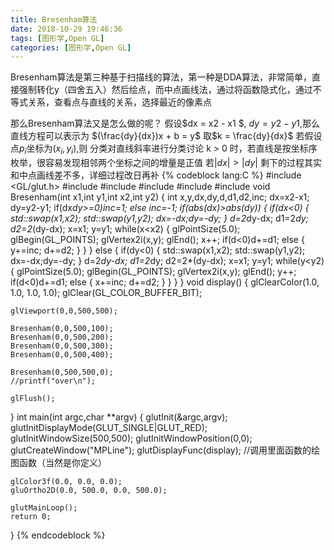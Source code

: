 ```yaml
---
title: Bresenham算法
date: 2018-10-29 19:46:36
tags: [图形学,Open GL]
categories: [图形学,Open GL]
---
```

Bresenham算法是第三种基于扫描线的算法，第一种是DDA算法，非常简单，直接强制转化y（四舍五入）然后绘点，而中点画线法，通过将函数隐式化，通过不等式关系，查看点与直线的关系，选择最近的像素点
<!--more-->
那么Bresenham算法又是怎么做的呢？
假设$dx = x2 - x1 $, $dy = y2 - y1$,那么直线方程可以表示为
$(\frac{dy}{dx})x + b = y$
取$k = \frac{dy}{dx}$
若假设点$p_{i}$坐标为$(x_{i},y_{i})$,则
分类对直线斜率进行分类讨论 
k > 0 时，若直线是按坐标序枚举，很容易发现相邻两个坐标之间的增量是正值
若$|dx| > |dy|$
剩下的过程其实和中点画线差不多，详细过程改日再补
{% codeblock lang:C %}
#include <GL/glut.h>
#include <cmath>
#include <cstdlib>
#include <algorithm>
#include <cstdio>
#include <cstring>
void Bresenham(int x1,int y1,int x2,int y2)
{
    int x,y,dx,dy,d,d1,d2,inc;
    dx=x2-x1;
    dy=y2-y1;
    if(dx*dy>=0)inc=1;
    else inc=-1;
    if(abs(dx)>abs(dy))
    {
        if(dx<0)
        {
            std::swap(x1,x2);
            std::swap(y1,y2);
            dx=-dx;dy=-dy;
        }
        d=2*dy-dx;
        d1=2*dy;
        d2=2*(dy-dx);
        x=x1;
        y=y1;
        while(x<x2)
        {
            glPointSize(5.0);
            glBegin(GL_POINTS);
            glVertex2i(x,y);
            glEnd();
            x++;
            if(d<0)d+=d1;
            else
            {
                y+=inc;
                d+=d2;
            }
        }
    }
    else
    {
        if(dy<0)
        {
            std::swap(x1,x2);
            std::swap(y1,y2);
            dx=-dx;dy=-dy;
        }
        d=2*dy-dx;
        d1=2*dy;
        d2=2*(dy-dx);
        x=x1;
        y=y1;
        while(y<y2)
        {
            glPointSize(5.0);
            glBegin(GL_POINTS);
            glVertex2i(x,y);
            glEnd();
            y++;
            if(d<0)d+=d1;
            else
            {
                x+=inc;
                d+=d2;
            }
        }
    }
}
void display()
{
    glClearColor(1.0, 1.0, 1.0, 1.0);
    glClear(GL_COLOR_BUFFER_BIT);

    glViewport(0,0,500,500);

    Bresenham(0,0,500,100);
    Bresenham(0,0,500,200);
    Bresenham(0,0,500,300);
    Bresenham(0,0,500,400);

    Bresenham(0,500,500,0);
    //printf("over\n");

    glFlush();
}
int main(int argc,char **argv)
{
    glutInit(&argc,argv);
    glutInitDisplayMode(GLUT_SINGLE|GLUT_RED);
    glutInitWindowSize(500,500);
    glutInitWindowPosition(0,0);
    glutCreateWindow("MPLine");
    glutDisplayFunc(display);               //调用里面函数的绘图函数（当然是你定义）

    glColor3f(0.0, 0.0, 0.0);
    gluOrtho2D(0.0, 500.0, 0.0, 500.0);

    glutMainLoop();
    return 0;
}
{% endcodeblock %}